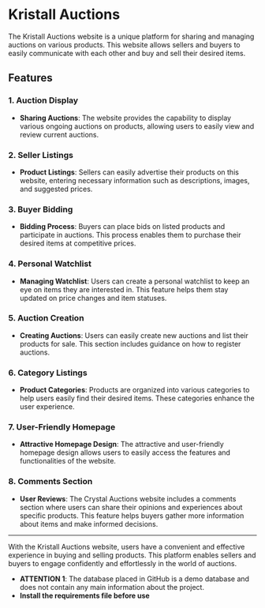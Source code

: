 # Kristall Auctions

The Kristall Auctions website is a unique platform for sharing and managing auctions on various products. This website allows sellers and buyers to easily communicate with each other and buy and sell their desired items.

## Features

### 1. Auction Display
- **Sharing Auctions**: The website provides the capability to display various ongoing auctions on products, allowing users to easily view and review current auctions.

### 2. Seller Listings
- **Product Listings**: Sellers can easily advertise their products on this website, entering necessary information such as descriptions, images, and suggested prices.

### 3. Buyer Bidding
- **Bidding Process**: Buyers can place bids on listed products and participate in auctions. This process enables them to purchase their desired items at competitive prices.

### 4. Personal Watchlist
- **Managing Watchlist**: Users can create a personal watchlist to keep an eye on items they are interested in. This feature helps them stay updated on price changes and item statuses.

### 5. Auction Creation
- **Creating Auctions**: Users can easily create new auctions and list their products for sale. This section includes guidance on how to register auctions.

### 6. Category Listings
- **Product Categories**: Products are organized into various categories to help users easily find their desired items. These categories enhance the user experience.

### 7. User-Friendly Homepage
- **Attractive Homepage Design**: The attractive and user-friendly homepage design allows users to easily access the features and functionalities of the website.

### 8. Comments Section
- **User Reviews**: The Crystal Auctions website includes a comments section where users can share their opinions and experiences about specific products. This feature helps buyers gather more information about items and make informed decisions.

---

With the Kristall Auctions website, users have a convenient and effective experience in buying and selling products. This platform enables sellers and buyers to engage confidently and effortlessly in the world of auctions.

- **ATTENTION 1**: The database placed in GitHub is a demo database and does not contain any main information about the project.
- **Install the requirements file before use**
